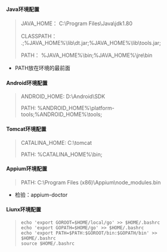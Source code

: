 ####	Java环境配置

> JAVA_HOME：	C:\Program Files\Java\jdk1.80
>
> CLASSPATH：	.;%JAVA_HOME%\lib\dt.jar;%JAVA_HOME%\lib\tools.jar;
>
> PATH：			%JAVA_HOME%\bin;%JAVA_HOME%\jre\bin

* PATH放在环境的最前面

#### Android环境配置

> ANDROID_HOME:	D:\Android\SDK
>
> PATH:				%ANDROID_HOME%\platform-tools;%ANDROID_HOME%\tools;

#### Tomcat环境配置

>CATALINA_HOME:	C:\tomcat
>
>PATH:				%CATALINA_HOME%\bin;

#### Appium环境配置

>PATH: 	C:\Program Files (x86)\Appium\node_modules\.bin

* 检验：appium-doctor

#### Liunx环境配置

> ```shell
> echo 'export GOROOT=$HOME/local/go' >> $HOME/.bashrc
> echo 'export GOPATH=$HOME/go' >> $HOME/.bashrc
> echo 'export PATH=$PATH:$GOROOT/bin:$GOPATH/bin' >> $HOME/.bashrc
> source $HOME/.bashrc
> ```

